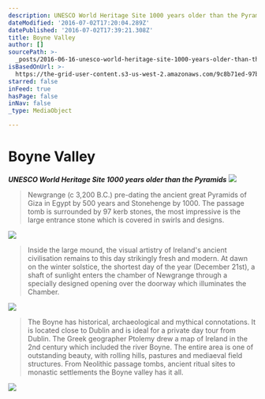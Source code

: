 ```yaml
---
description: UNESCO World Heritage Site 1000 years older than the Pyramids
dateModified: '2016-07-02T17:20:04.289Z'
datePublished: '2016-07-02T17:39:21.308Z'
title: Boyne Valley
author: []
sourcePath: >-
  _posts/2016-06-16-unesco-world-heritage-site-1000-years-older-than-the-pyramid.md
isBasedOnUrl: >-
  https://the-grid-user-content.s3-us-west-2.amazonaws.com/9c8b71ed-97b8-4a8c-ac4e-955556d4cc25.jpg
starred: false
inFeed: true
hasPage: false
inNav: false
_type: MediaObject

---
```

# Boyne Valley

_**UNESCO World Heritage Site 1000 years older than the Pyramids**_
![](https://the-grid-user-content.s3-us-west-2.amazonaws.com/9c8b71ed-97b8-4a8c-ac4e-955556d4cc25.jpg)

> Newgrange (c 3,200 B.C.) pre-dating the ancient great Pyramids of Giza in Egypt by 500 years and Stonehenge by 1000\. The passage tomb is surrounded by 97 kerb stones, the most impressive is the large entrance stone which is covered in swirls and designs.

![](https://the-grid-user-content.s3-us-west-2.amazonaws.com/0e6f17f9-040e-4ab8-9378-6a11b7bc15d3.jpg)

> Inside the large mound, the visual artistry of Ireland's ancient civilisation remains to this day strikingly fresh and modern. At dawn on the winter solstice, the shortest day of the year (December 21st), a shaft of sunlight enters the chamber of Newgrange through a specially designed opening over the doorway which illuminates the Chamber.

![](https://the-grid-user-content.s3-us-west-2.amazonaws.com/80b81bf4-763a-4d0b-9ecf-b4a919e9ebb4.jpg)

> The Boyne has historical, archaeological and mythical connotations. It is located close to Dublin and is ideal for a private day tour from Dublin. The Greek geographer Ptolemy drew a map of Ireland in the 2nd century which included the river Boyne. The entire area is one of outstanding beauty, with rolling hills, pastures and mediaeval field structures. From Neolithic passage tombs, ancient ritual sites to monastic settlements the Boyne valley has it all.

![](https://the-grid-user-content.s3-us-west-2.amazonaws.com/22913124-b166-488a-b2cf-50797e0dfa0e.jpg)